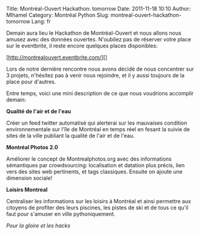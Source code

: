 Title: Montréal-Ouvert Hackathon: tomorrow
Date: 2011-11-18 10:10
Author: Mlhamel
Category: Montréal Python
Slug: montreal-ouvert-hackathon-tomorrow
Lang: fr

Demain aura lieu le Hackathon de Montréal-Ouvert et nous allons nous
amusez avec des données ouvertes. N'oubliez pas de réserver votre place
sur le eventbrite, il reste encore quelques places disponibles:

[http://montrealouvert.eventbrite.com/][]

Lors de notre dernière rencontre nous avons décidé de nous concentrer
sur 3 projets, n'hésitez pas à venir nous rejoindre, et il y aussi
toujours de la place pour d'autres.

Entre temps, voici une mini description de ce que nous voudrions
accomplir demain:

**Qualité de l'air et de l'eau**

Créer un feed twitter automatisé qui alerterai sur les mauvaises
condition environnementale sur l'île de Montréal en temps réel en fesant
la suivie de sites de la ville publiant la qualité de l'air et de l'eau.

**Montréal Photos 2.0**

Améliorer le concept de Montrealphotos.org avec des informations
sémantiques par crowdsourcing: localisation et datation plus précis,
lien vers des sites web pertinents, et tags classiques. Ensuite on
ajoute une dimension sociale!

**Loisirs Montreal**

Centraliser les informations sur les loisirs à Montréal et ainsi
permettre aux citoyens de profiter des leurs piscines, les pistes de ski
et de tous ce qu'il faut pour s'amuser en ville pythoniquement.

*Pour la gloire et les hacks*

  [http://montrealouvert.eventbrite.com/]: http://montrealouvert.eventbrite.com/
